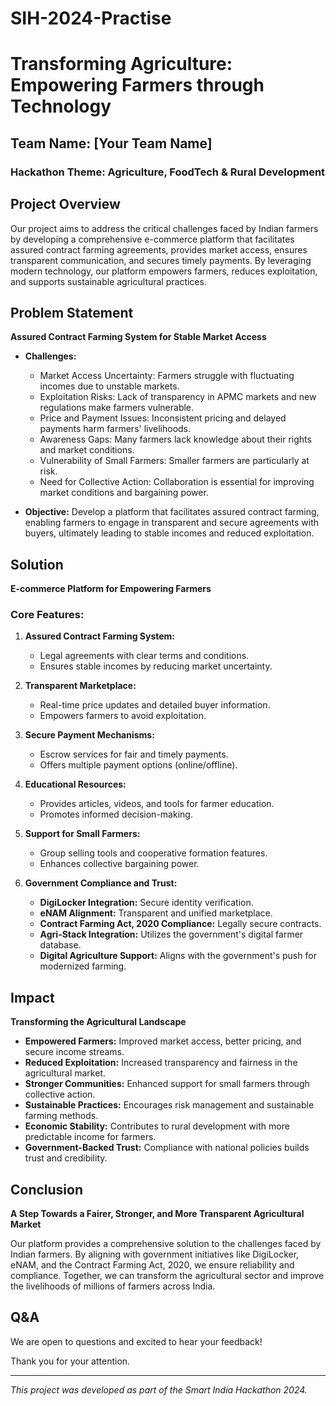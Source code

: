 # SIH-2024-Practise
# Transforming Agriculture: Empowering Farmers through Technology

## Team Name: [Your Team Name]

### Hackathon Theme: Agriculture, FoodTech & Rural Development

## Project Overview
Our project aims to address the critical challenges faced by Indian farmers by developing a comprehensive e-commerce platform that facilitates assured contract farming agreements, provides market access, ensures transparent communication, and secures timely payments. By leveraging modern technology, our platform empowers farmers, reduces exploitation, and supports sustainable agricultural practices.

## Problem Statement
**Assured Contract Farming System for Stable Market Access**

- **Challenges:**
  - Market Access Uncertainty: Farmers struggle with fluctuating incomes due to unstable markets.
  - Exploitation Risks: Lack of transparency in APMC markets and new regulations make farmers vulnerable.
  - Price and Payment Issues: Inconsistent pricing and delayed payments harm farmers' livelihoods.
  - Awareness Gaps: Many farmers lack knowledge about their rights and market conditions.
  - Vulnerability of Small Farmers: Smaller farmers are particularly at risk.
  - Need for Collective Action: Collaboration is essential for improving market conditions and bargaining power.

- **Objective:**
  Develop a platform that facilitates assured contract farming, enabling farmers to engage in transparent and secure agreements with buyers, ultimately leading to stable incomes and reduced exploitation.

## Solution
**E-commerce Platform for Empowering Farmers**

### Core Features:
1. **Assured Contract Farming System:**
   - Legal agreements with clear terms and conditions.
   - Ensures stable incomes by reducing market uncertainty.

2. **Transparent Marketplace:**
   - Real-time price updates and detailed buyer information.
   - Empowers farmers to avoid exploitation.

3. **Secure Payment Mechanisms:**
   - Escrow services for fair and timely payments.
   - Offers multiple payment options (online/offline).

4. **Educational Resources:**
   - Provides articles, videos, and tools for farmer education.
   - Promotes informed decision-making.

5. **Support for Small Farmers:**
   - Group selling tools and cooperative formation features.
   - Enhances collective bargaining power.

6. **Government Compliance and Trust:**
   - **DigiLocker Integration:** Secure identity verification.
   - **eNAM Alignment:** Transparent and unified marketplace.
   - **Contract Farming Act, 2020 Compliance:** Legally secure contracts.
   - **Agri-Stack Integration:** Utilizes the government's digital farmer database.
   - **Digital Agriculture Support:** Aligns with the government's push for modernized farming.

## Impact
**Transforming the Agricultural Landscape**

- **Empowered Farmers:** Improved market access, better pricing, and secure income streams.
- **Reduced Exploitation:** Increased transparency and fairness in the agricultural market.
- **Stronger Communities:** Enhanced support for small farmers through collective action.
- **Sustainable Practices:** Encourages risk management and sustainable farming methods.
- **Economic Stability:** Contributes to rural development with more predictable income for farmers.
- **Government-Backed Trust:** Compliance with national policies builds trust and credibility.

## Conclusion
**A Step Towards a Fairer, Stronger, and More Transparent Agricultural Market**

Our platform provides a comprehensive solution to the challenges faced by Indian farmers. By aligning with government initiatives like DigiLocker, eNAM, and the Contract Farming Act, 2020, we ensure reliability and compliance. Together, we can transform the agricultural sector and improve the livelihoods of millions of farmers across India.

## Q&A
We are open to questions and excited to hear your feedback!

Thank you for your attention.

---

*This project was developed as part of the Smart India Hackathon 2024.*


